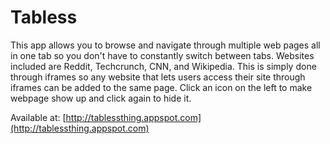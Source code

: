 # Tabless

This app allows you to browse and navigate through multiple web pages all in one tab so you don't have to constantly switch between tabs. Websites included are Reddit, Techcrunch, CNN, and Wikipedia. This is simply done through iframes so any website that lets users access their site through iframes can be added to the same page. Click an icon on the left to make webpage show up and click again to hide it.

Available at: [http://tablessthing.appspot.com](http://tablessthing.appspot.com)